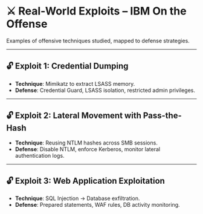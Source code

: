 # ⚔️ Real-World Exploits – IBM On the Offense

Examples of offensive techniques studied, mapped to defense strategies.

---

## 🔓 Exploit 1: Credential Dumping
- **Technique**: Mimikatz to extract LSASS memory.  
- **Defense**: Credential Guard, LSASS isolation, restricted admin privileges.  

---

## 🔓 Exploit 2: Lateral Movement with Pass-the-Hash
- **Technique**: Reusing NTLM hashes across SMB sessions.  
- **Defense**: Disable NTLM, enforce Kerberos, monitor lateral authentication logs.  

---

## 🔓 Exploit 3: Web Application Exploitation
- **Technique**: SQL Injection → Database exfiltration.  
- **Defense**: Prepared statements, WAF rules, DB activity monitoring.  
